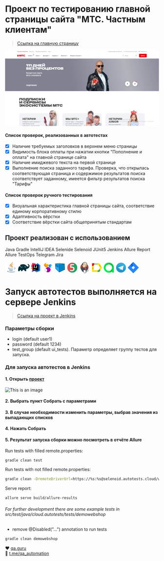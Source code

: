 # Проект по тестированию главной страницы сайта "МТС. Частным клиентам"
> <a target="_blank" href="https://nnov.mts.ru/personal/">Ссылка на главную страницу</a>

![This is an image](/design/images/2022_07_26_19_36_44_Window.png)
#### Список проверок, реализованных в автотестах
- [x] Наличие требуемых заголовков в верхнем меню страницы
- [x] Видимость блока оплаты при нажатии кнопки "Пополнение и оплата" на главной странице сайта
- [x] Наличие имиджевого текста на первой странице
- [x] Выполнение поиска заданного тарифа. Проверка, что открылась соответствующая страница и содержимое результатов поиска соответствует заданному, имеется фильтр результатов поиска "Тарифы"
#### Список проверок ручного тестирования
- [x] Визуальная характеристика главной страницы сайта, соответствие единому корпоративному стилю
- [x] Адаптивность вёрстки
- [x] Соответствие вёрстки сайта общепринятым стандартам

## Проект реализован с использованием
Java Gradle IntelliJ IDEA Selenide Selenoid JUnit5 Jenkins Allure Report Allure TestOps Telegram Jira

![This is an image](/design/icons/Java.png)![This is an image](/design/icons/Gradle.png)![This is an image](/design/icons/Intelij_IDEA.png)![This is an image](/design/icons/Selenide.png)![This is an image](/design/icons/Selenoid.png)![This is an image](/design/icons/JUnit5.png)![This is an image](/design/icons/Jenkins.png)![This is an image](/design/icons/Allure_Report.png)![This is an image](/design/icons/AllureTestOps.png)![This is an image](/design/icons/Telegram.png)![This is an image](/design/icons/Jira.png)


# Запуск автотестов выполняется на сервере Jenkins

> <a target="_blank" href="https://jenkins.autotests.cloud/job/MTS_Main_Test/">Ссылка на проект в Jenkins</a>

### Параметры сборки

* login (default user1)
* password (default 1234)
* test_group (default ui_tests). Параметр определяет группу тестов для запуска.

### Для запуска автотестов в Jenkins
#### 1. Открыть <a target="_blank" href="https://jenkins.autotests.cloud/job/MTS_Main_Test/">проект</a>

![This is an image](/design/images/jenkins1.png)

#### 2. Выбрать пункт **Собрать с параметрами**
#### 3. В случае необходимости изменить параметры, выбрав значения из выпадающих списков
#### 4. Нажать **Собрать**
#### 5. Результат запуска сборки можно посмотреть в отчёте Allure


Run tests with filled remote.properties:
```bash
gradle clean test
```

Run tests with not filled remote.properties:
```bash
gradle clean -DremoteDriverUrl=https://%s:%s@selenoid.autotests.cloud/wd/hub/ -DvideoStorage=https://selenoid.autotests.cloud/video/ -Dthreads=1 test
```

Serve report:
```bash
allure serve build/allure-results
```


###### For further development there are some example tests in src/test/java/cloud.autotests/tests/demowebshop
* remove @Disabled("...") annotation to run tests
```bash
gradle clean demowebshop
```

:heart: <a target="_blank" href="https://qa.guru">qa.guru</a><br/>
:blue_heart: <a target="_blank" href="https://t.me/qa_automation">t.me/qa_automation</a>
